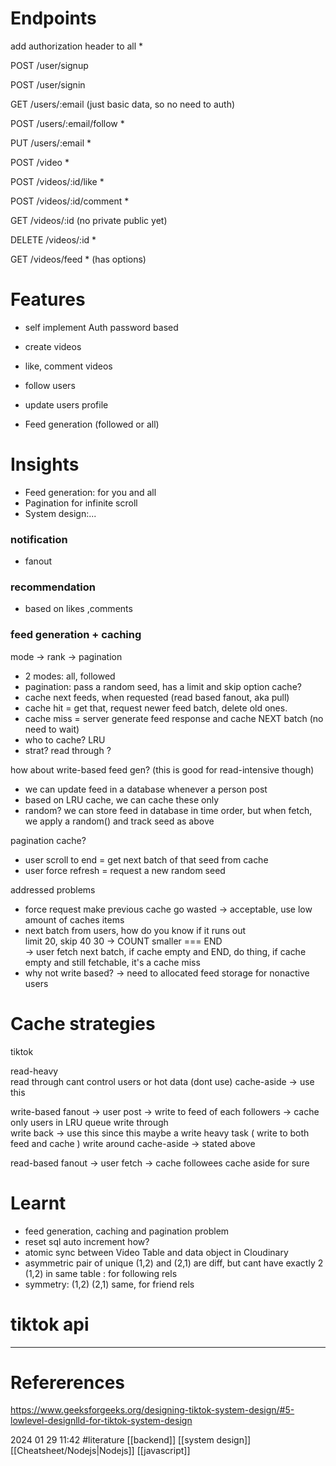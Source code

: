 

# Endpoints

add authorization header to all *

  

POST /user/signup

POST /user/signin

GET /users/:email (just basic data, so no need to auth)

POST /users/:email/follow *

PUT /users/:email *

  

POST /video *

POST /videos/:id/like *

POST /videos/:id/comment *

GET /videos/:id (no private public yet)

DELETE /videos/:id *

GET /videos/feed * (has options)

  

# Features

- self implement Auth password based

- create videos

- like, comment videos

- follow users

- update users profile

- Feed generation (followed or all)



# Insights    
- Feed generation: for you and all  
- Pagination for infinite scroll  
- System design:... 
### notification  
- fanout  
### recommendation  
- based on likes ,comments  

### feed generation  + caching 
mode -> rank -> pagination 
- 2 modes:  all, followed     
- pagination: pass a random seed, has a limit and skip  option 
cache?  
- cache next feeds, when requested  (read based fanout, aka pull)
- cache hit = get that, request newer feed   batch, delete old ones.     
- cache miss = server generate feed response and cache NEXT batch (no need to wait) 
- who to cache? LRU   
- strat?  read through ?    

how about write-based feed gen?  (this is good for read-intensive though)
- we can update feed in a database  whenever a person post    
- based on LRU cache, we can cache these only 
- random? we can store feed in database in time order, but when fetch, we apply a random()  and track seed as above

pagination cache?   
- user scroll to end = get next batch of that  seed from cache 
- user force refresh = request a new random seed  

addressed problems 
- force request make previous cache go wasted -> acceptable, use low amount of caches  items
- next batch from users, how do you know if it runs out    
limit 20, skip 40  30  -> COUNT smaller === END  
-> user fetch next batch, if cache empty and END, do thing, 
if cache empty and still fetchable, it's a cache miss
- why not write based?
-> need to allocated feed storage for  nonactive users  

# Cache strategies 
tiktok   

read-heavy     
read through cant control users or hot data (dont use)
cache-aside -> use this   

write-based fanout -> user post -> write to feed of each followers -> cache only users in LRU queue 
write through  
write back -> use this since this maybe a write heavy task ( write to both feed and cache )
write around 
cache-aside -> stated above

read-based fanout -> user fetch -> cache followees 
cache aside for sure






# Learnt  
- feed generation, caching and pagination problem
- reset sql auto increment  how?  
- atomic sync between Video Table and data object in Cloudinary 
- asymmetric pair of unique (1,2) and (2,1) are diff, but cant have exactly 2 (1,2)  in same table  : for following rels
- symmetry: (1,2) (2,1) same, for friend rels 












# tiktok api
--- 
# Refererences 
https://www.geeksforgeeks.org/designing-tiktok-system-design/#5-lowlevel-designlld-for-tiktok-system-design



2024 01 29 11:42 
#literature [[backend]] [[system design]] [[Cheatsheet/Nodejs|Nodejs]] [[javascript]] 